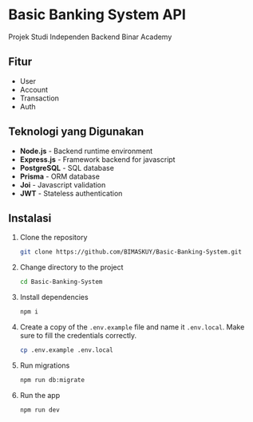 # Basic Banking System API

Projek Studi Independen Backend Binar Academy

## Fitur

- User
- Account
- Transaction
- Auth

## Teknologi yang Digunakan

- **Node.js** - Backend runtime environment
- **Express.js** - Framework backend for javascript
- **PostgreSQL** - SQL database
- **Prisma** - ORM database
- **Joi** - Javascript validation
- **JWT** - Stateless authentication

## Instalasi

1. Clone the repository

   ```bash
   git clone https://github.com/BIMASKUY/Basic-Banking-System.git
   ```

2. Change directory to the project

   ```bash
   cd Basic-Banking-System
   ```

3. Install dependencies

   ```bash
   npm i
   ```

4. Create a copy of the `.env.example` file and name it `.env.local`. Make sure to fill the credentials correctly.

   ```bash
   cp .env.example .env.local
   ```

5. Run migrations

   ```bash
   npm run db:migrate
   ```

6. Run the app

   ```bash
   npm run dev
   ```